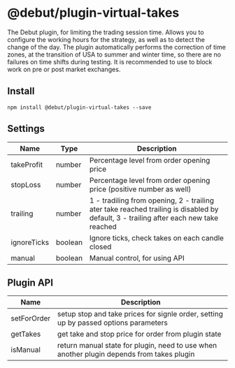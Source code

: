 # @debut/plugin-virtual-takes
The Debut plugin, for limiting the trading session time. Allows you to configure the working hours for the strategy, as well as to detect the change of the day. The plugin automatically performs the correction of time zones, at the transition of USA to summer and winter time, so there are no failures on time shifts during testing. It is recommended to use to block work on pre or post market exchanges.

## Install

```
npm install @debut/plugin-virtual-takes --save
```

## Settings

| Name | Type | Description |
|-----------|----------|------------|
| takeProfit | number | Percentage level from order opening price |
| stopLoss | number | Percentage level from order opening price (positive number as well) |
| trailing | number | 1 - tradiling from opening, 2 - trailing ater take reached trailing is disabled by default, 3 - trailing after each new take reached |
| ignoreTicks | boolean | Ignore ticks, check takes on each candle closed |
| manual | boolean | Manual control, for using API |

## Plugin API
| Name | Description |
|-----------|------------|
| setForOrder | setup stop and take prices for signle order, setting up by passed options parameters |
| getTakes | get take and stop price for order from plugin state |
| isManual | return manual state for plugin, need to use when another plugin depends from takes plugin |
